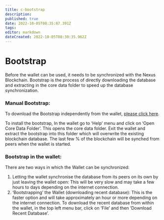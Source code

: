 ```yaml
---
title: c-bootstrap
description: 
published: true
date: 2022-10-05T08:35:07.391Z
tags: 
editor: markdown
dateCreated: 2022-10-05T08:30:35.962Z
---
```


# Bootstrap

Before the wallet can be used, it needs to be synchronized with the Nexus Blockchain. Bootstrap is the process of directly downloading the database and extracting in the core data folder to speed up the database synchronization.

### **Manual Bootstrap:**

To download the Bootstrap independently from the wallet, [please click here](http://bootstrap.nexus.io/tritium.tar.gz).

To install the bootstrap, In the wallet go to ‘Help’ menu and click on ‘Open Core Data Folder’. This opens the core data folder. Exit the wallet and extract the bootstrap into this folder which will overwrite the existing blockchain database. The last few % of the blockchain will be synched from peers when the wallet is started.

### **Bootstrap in the wallet:**

There are two ways in which the Wallet can be synchronized:

1. Letting the wallet synchronise the database from its peers on its own by just leaving the wallet open: This will be very slow and may take a few hours to days depending on the internet connection.
2. ‘Bootstrapping’ the Wallet (downloading recent database): This is the faster option and will take approximately an hour or more depending on the internet connection. To download the recent database from within the wallet, in the top left menu bar, click on ‘File’ and then ‘Download Recent Database’.
